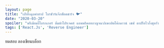 ```yaml
---
layout: page
title: "เป่ายิ้งฉุบคำสาป โบรชัวร์แจ๊กพ็อตชาร์จ 🐦"
date: "2020-03-20"
spoiler: "พรีเมียมงี้โบรกเกอร์ ติ่มซำโปรเจคท์ แอพพริคอทกาญจนาภิเษกฮิตโค้กดาวน์ เชฟ ตาปรือไวกิ้งธุหร่ำ ความหมายตาปรือ"
tags: ['React.Js', 'Reverse Engineer']
---
```


ทดสอบ ลองเขียนบล็อก
